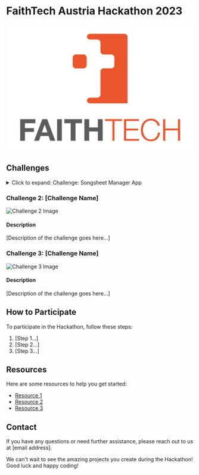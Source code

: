 # FaithTech Austria Hackathon 2023

![Organization Logo](logo.png)

## Challenges

<details>
<summary>Click to expand: Challenge: Songsheet Manager App</summary>
  
### Challenge 1: [Challenge Name]

![Challenge 1 Image](challenge_1_image.jpg)

#### Description

[Description of the challenge goes here...]
</details>



### Challenge 2: [Challenge Name]

![Challenge 2 Image](challenge2.png)

#### Description

[Description of the challenge goes here...]

### Challenge 3: [Challenge Name]

![Challenge 3 Image](challenge3.png)

#### Description

[Description of the challenge goes here...]

## How to Participate

To participate in the Hackathon, follow these steps:

1. [Step 1...]
2. [Step 2...]
3. [Step 3...]

## Resources

Here are some resources to help you get started:

- [Resource 1](https://example.com)
- [Resource 2](https://example.com)
- [Resource 3](https://example.com)

## Contact

If you have any questions or need further assistance, please reach out to us at [email address].

We can't wait to see the amazing projects you create during the Hackathon! Good luck and happy coding!
